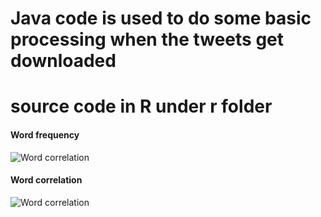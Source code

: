 # Java code is used to do some basic processing when the tweets get downloaded

# source code in R under r folder



#### Word frequency

![Word correlation](https://github.com/litpuvn/flu-shot/blob/master/figures/word-frequency-combined.png)


#### Word correlation

![Word correlation](https://github.com/litpuvn/flu-shot/blob/master/figures/word-correlation.png)

